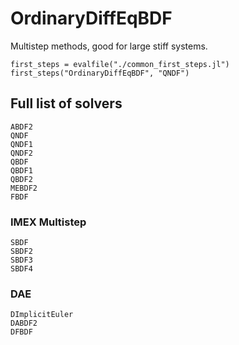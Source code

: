 # OrdinaryDiffEqBDF

Multistep methods, good for large stiff systems.

```@eval
first_steps = evalfile("./common_first_steps.jl")
first_steps("OrdinaryDiffEqBDF", "QNDF")
```

## Full list of solvers

```@docs
ABDF2
QNDF
QNDF1
QNDF2
QBDF
QBDF1
QBDF2
MEBDF2
FBDF
```
### IMEX Multistep
```@docs
SBDF
SBDF2
SBDF3
SBDF4
```
### DAE
```@docs
DImplicitEuler
DABDF2
DFBDF
```